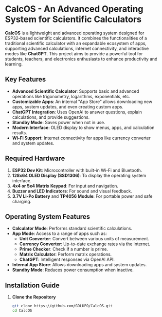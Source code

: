 # CalcOS - An Advanced Operating System for Scientific Calculators

**CalcOS** is a lightweight and advanced operating system designed for ESP32-based scientific calculators. It combines the functionalities of a traditional scientific calculator with an expandable ecosystem of apps, supporting advanced calculations, internet connectivity, and interactive modes like **ChatGPT**. This project aims to provide a powerful tool for students, teachers, and electronics enthusiasts to enhance productivity and learning.

## Key Features

- **Advanced Scientific Calculator**: Supports basic and advanced operations like trigonometry, logarithms, exponentials, etc.
- **Customizable Apps**: An internal "App Store" allows downloading new apps, system updates, and even creating custom apps.
- **ChatGPT Integration**: Uses OpenAI to answer questions, explain calculations, and provide suggestions.
- **Standby Mode**: Saves power when not in use.
- **Modern Interface**: OLED display to show menus, apps, and calculation results.
- **Wi-Fi Support**: Internet connectivity for apps like currency converter and system updates.

## Required Hardware

1. **ESP32 Dev Kit**: Microcontroller with built-in Wi-Fi and Bluetooth.
2. **128x64 OLED Display (SSD1306)**: To display the operating system interface.
3. **4x4 or 5x4 Matrix Keypad**: For input and navigation.
4. **Buzzer and LED Indicators**: For sound and visual feedback.
5. **3.7V Li-Po Battery** and **TP4056 Module**: For portable power and safe charging.

## Operating System Features

- **Calculator Mode**: Performs standard scientific calculations.
- **App Mode**: Access to a range of apps such as:
  - **Unit Converter**: Convert between various units of measurement.
  - **Currency Converter**: Up-to-date exchange rates via the internet.
  - **Prime Checker**: Check if a number is prime.
  - **Matrix Calculator**: Perform matrix operations.
  - **ChatGPT**: Intelligent responses via OpenAI API.
- **Internal App Store**: Allows downloading apps and system updates.
- **Standby Mode**: Reduces power consumption when inactive.

## Installation Guide

1. **Clone the Repository**
   ```bash
   git clone https://github.com/GOLUPO/CalcOS.git
   cd CalcOS

